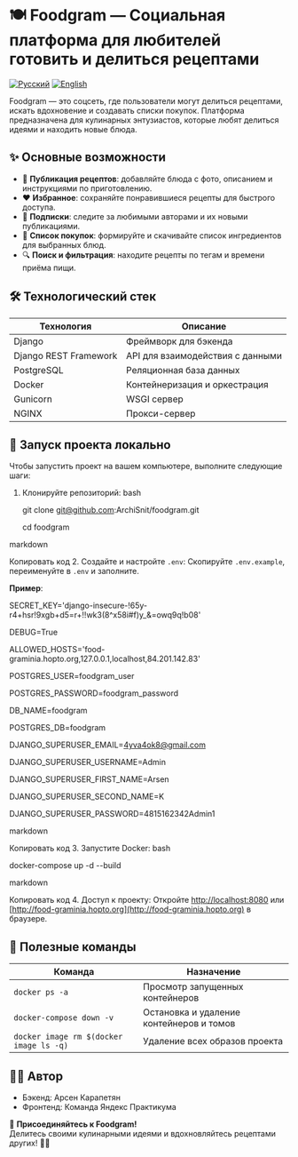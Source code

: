 # 🍽️ Foodgram — Социальная платформа для любителей готовить и делиться рецептами

[![Русский](https://img.shields.io/badge/Language-Русский-blue)](README.md)
[![English](https://img.shields.io/badge/Language-English-blue)](README_EN.md)

Foodgram — это соцсеть, где пользователи могут делиться рецептами, искать вдохновение и создавать списки покупок. Платформа предназначена для кулинарных энтузиастов, которые любят делиться идеями и находить новые блюда.

## ✨ Основные возможности
- 📝 **Публикация рецептов**: добавляйте блюда с фото, описанием и инструкциями по приготовлению.
- ❤️ **Избранное**: сохраняйте понравившиеся рецепты для быстрого доступа.
- 🔔 **Подписки**: следите за любимыми авторами и их новыми публикациями.
- 🛒 **Список покупок**: формируйте и скачивайте список ингредиентов для выбранных блюд.
- 🔍 **Поиск и фильтрация**: находите рецепты по тегам и времени приёма пищи.

## 🛠 Технологический стек

| Технология                      | Описание                              |
|----------------------------------|---------------------------------------|
| Django                           | Фреймворк для бэкенда                |
| Django REST Framework            | API для взаимодействия с данными      |
| PostgreSQL                       | Реляционная база данных               |
| Docker                           | Контейнеризация и оркестрация        |
| Gunicorn                         | WSGI сервер                           |
| NGINX                            | Прокси-сервер                        |

## 🚀 Запуск проекта локально

Чтобы запустить проект на вашем компьютере, выполните следующие шаги:

1. Клонируйте репозиторий:
bash

   git clone git@github.com:ArchiSnit/foodgram.git


   cd foodgram 


   

markdown

 Копировать код
2. Создайте и настройте `.env`:
   Скопируйте `.env.example`, переименуйте в `.env` и заполните.

   **Пример**:

   SECRET_KEY='django-insecure-!65y-r4+hsr!9xgb+d5=r+!!wk3(8^x58i#f)y_&=owq9q!b08'


   DEBUG=True


   ALLOWED_HOSTS='food-graminia.hopto.org,127.0.0.1,localhost,84.201.142.83'


   POSTGRES_USER=foodgram_user


   POSTGRES_PASSWORD=foodgram_password


   DB_NAME=foodgram


   POSTGRES_DB=foodgram


   DJANGO_SUPERUSER_EMAIL=4yva4ok8@gmail.com


   DJANGO_SUPERUSER_USERNAME=Admin


   DJANGO_SUPERUSER_FIRST_NAME=Arsen


   DJANGO_SUPERUSER_SECOND_NAME=K


   DJANGO_SUPERUSER_PASSWORD=4815162342Admin1


   

markdown

 Копировать код
3. Запустите Docker:
bash

   docker-compose up -d --build  


   

markdown

 Копировать код
4. Доступ к проекту:
   Откройте [http://localhost:8080](http://localhost:8080) или [http://food-graminia.hopto.org](http://food-graminia.hopto.org) в браузере.

## 🔧 Полезные команды

| Команда                                    | Назначение                              |
|--------------------------------------------|-----------------------------------------|
| `docker ps -a`                             | Просмотр запущенных контейнеров        |
| `docker-compose down -v`                   | Остановка и удаление контейнеров и томов|
| `docker image rm $(docker image ls -q)`   | Удаление всех образов проекта           |

## 👨‍💻 Автор
- Бэкенд: Арсен Карапетян
- Фронтенд: Команда Яндекс Практикума

🎉 **Присоединяйтесь к Foodgram!**   
Делитесь своими кулинарными идеями и вдохновляйтесь рецептами других! 🍲✨



